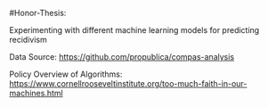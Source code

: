 #Honor-Thesis:

Experimenting with different machine learning models for predicting recidivism

Data Source: https://github.com/propublica/compas-analysis

Policy Overview of Algorithms: https://www.cornellrooseveltinstitute.org/too-much-faith-in-our-machines.html
